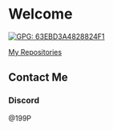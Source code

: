 # Welcome
[![GPG: 63EBD3A4828824F1](https://img.shields.io/badge/GPG-63EBD3A4828824F1-grey.svg)](https://github.com/WillKirkmanM.gpg)

[My Repositories](https://github.com/stars/WillKirkmanM/lists/home-brewed)

## Contact Me
### Discord
@199P
